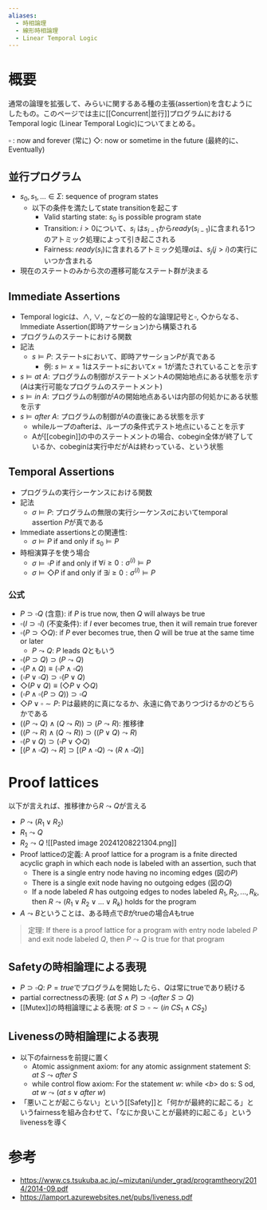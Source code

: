 ```yaml
---
aliases:
  - 時相論理
  - 線形時相論理
  - Linear Temporal Logic
---
```

# 概要
通常の論理を拡張して、みらいに関するある種の主張(assertion)を含むようにしたもの。このページでは主に[[Concurrent|並行]]プログラムにおけるTemporal logic (Linear Temporal Logic)についてまとめる。

$\square$ : now and forever (常に)
$\Diamond$: now or sometime in the future (最終的に、Eventually)

## 並行プログラム
- $s_0, s_1, ...\in \Sigma$: sequence of program states
	- 以下の条件を満たしてstate transitionを起こす
		- Valid starting state: $s_0$ is possible program state
		- Transition: $i > 0$について、$s_i$ は$s_{i-1}$から$\textit{ready}(s_{i-1})$に含まれる1つのアトミック処理によって引き起こされる
		- Fairness: $\textit{ready}(s_i)$に含まれるアトミック処理$a$は、$s_j (j > i)$の実行にいつか含まれる
- 現在のステートのみから次の遷移可能なステート群が決まる

## Immediate Assertions
- Temporal logicは、$\land$, $\lor$, $\sim$などの一般的な論理記号と$\square$, $\Diamond$からなる、Immediate Assertion(即時アサーション)から構築される
- プログラムのステートにおける関数
- 記法
	- $s \vDash P$: ステート$s$において、即時アサーション$P$が真である
		- 例: $s \vDash x = 1$はステート$s$において$x = 1$が満たされていることを示す
- $s \vDash at \ A$: プログラムの制御がステートメント$A$の開始地点にある状態を示す ($A$は実行可能なプログラムのステートメント)
- $s \vDash in \ A$: プログラムの制御が$A$の開始地点あるいは内部の何処かにある状態を示す
- $s \vDash after \ A$: プログラムの制御が$A$の直後にある状態を示す
	- whileループのafterは、ループの条件式テスト地点にいることを示す
	- Aが[[cobegin]]の中のステートメントの場合、cobegin全体が終了しているか、cobeginは実行中だがAは終わっている、という状態

## Temporal Assertions
- プログラムの実行シーケンスにおける関数
- 記法
	- $\sigma \vDash P$: プログラムの無限の実行シーケンス$\sigma$においてtemporal assertion $P$が真である
- Immediate assertionsとの関連性:
	- $\sigma \vDash P$ if and only if $s_0 \vDash P$
- 時相演算子を使う場合
	- $\sigma \vDash \square P$ if and only if $\forall i \ge 0: \sigma^{(i)} \vDash P$
	- $\sigma \vDash \Diamond P$ if and only if $\exists i \ge 0: \sigma^{(i)} \vDash P$
### 公式
- $P \supset \square Q$ (含意): if $P$ is true now, then $Q$ will always be true
- $\square(I \supset \square I)$ (不変条件): if $I$ ever becomes true, then it will remain true forever
- $\square (P \supset \Diamond Q)$: if $P$ ever becomes true, then $Q$ will be true at the same time or later
	- $P \leadsto Q$: $P$ leads $Q$ともいう
- $\square (P \supset Q) \supset (P \leadsto Q)$
- $\square(P \land Q) \equiv (\square P \land \square Q)$
- $(\square P \lor \square Q) \supset \square(P \lor Q)$
- $\Diamond(P \lor Q) \equiv (\Diamond P \lor \Diamond Q)$
- $(\square P \land \square (P \supset Q)) \supset \square Q$
- $\Diamond P \lor \square \sim{P}$: Pは最終的に真になるか、永遠に偽でありつづけるかのどちらかである
- $((P \leadsto Q) \land (Q \leadsto R)) \supset (P \leadsto R)$: 推移律
- $((P \leadsto R) \land (Q \leadsto R)) \supset ((P \lor Q) \leadsto R)$
- $\square(P \lor Q) \supset (\square P \lor \Diamond Q)$
- $[(P \land \square Q) \leadsto R] \supset [(P \land \square Q) \leadsto (R \land \square Q)]$

# Proof lattices
以下が言えれば、推移律から$R \leadsto Q$が言える
- $P \leadsto (R_1 \lor R_2)$
- $R_1 \leadsto Q$
- $R_2 \leadsto Q$
![[Pasted image 20241208221304.png]]
- Proof latticeの定義: A proof lattice for a program is a fnite directed acyclic graph in which each node is labeled with an assertion, such that
	- There is a single entry node having no incoming edges (図の$P$)
	- There is a single exit node having no outgoing edges (図の$Q$)
	- If a node labeled $R$ has outgoing edges to nodes labeled $R_1, R_2, ..., R_k$, then $R \leadsto (R_1 \lor R_2 \lor ... \lor R_k)$ holds for the program
- $A \leadsto B$ということは、ある時点で$B$がtrueの場合$A$もtrue
> 定理: If there is a proof lattice for a program with entry node labeled $P$ and exit node labeled $Q$, then $P \leadsto Q$ is true for that program

## Safetyの時相論理による表現
- $P \supset \square Q$: $P = true$でプログラムを開始したら、$Q$は常にtrueであり続ける
- partial correctnessの表現: $(\textit{at} \ S \land P ) \supset \square(\textit{after} \ S \supset Q)$
- [[Mutex]]の時相論理による表現: $\textit{at} \ S \supset \square\sim(\textit{in} \ CS_1 \land CS_2)$
## Livenessの時相論理による表現
- 以下のfairnessを前提に置く
	- Atomic assignment axiom: for any atomic assignment statement $S$: $\textit{at} \ S \leadsto \textit{after} \ S$
	- while control flow axiom: For the statement $w$: while <$b$> do s: S od, $\textit{at} \ w \leadsto (\textit{at} \ s \lor \textit{after} \ w)$
- 「悪いことが起こらない」という[[Safety]]と「何かが最終的に起こる」というfairnessを組み合わせて、「なにか良いことが最終的に起こる」というlivenessを導く



# 参考
- https://www.cs.tsukuba.ac.jp/~mizutani/under_grad/programtheory/2014/2014-09.pdf
- https://lamport.azurewebsites.net/pubs/liveness.pdf
